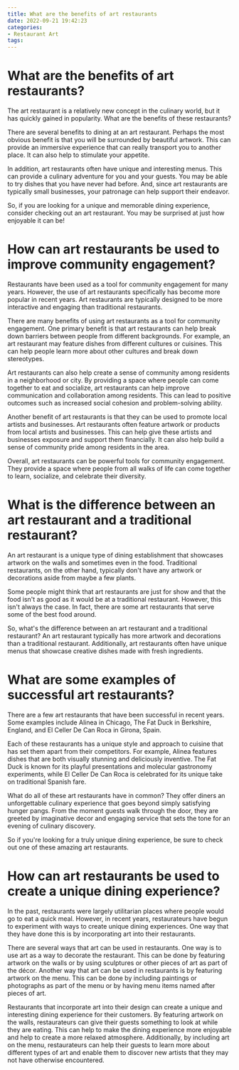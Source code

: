 ```yaml
---
title: What are the benefits of art restaurants
date: 2022-09-21 19:42:23
categories:
- Restaurant Art
tags:
---
```



#  What are the benefits of art restaurants?

The art restaurant is a relatively new concept in the culinary world, but it has quickly gained in popularity. What are the benefits of these restaurants?

There are several benefits to dining at an art restaurant. Perhaps the most obvious benefit is that you will be surrounded by beautiful artwork. This can provide an immersive experience that can really transport you to another place. It can also help to stimulate your appetite.

In addition, art restaurants often have unique and interesting menus. This can provide a culinary adventure for you and your guests. You may be able to try dishes that you have never had before. And, since art restaurants are typically small businesses, your patronage can help support their endeavor.

So, if you are looking for a unique and memorable dining experience, consider checking out an art restaurant. You may be surprised at just how enjoyable it can be!

#  How can art restaurants be used to improve community engagement?

Restaurants have been used as a tool for community engagement for many years. However, the use of art restaurants specifically has become more popular in recent years. Art restaurants are typically designed to be more interactive and engaging than traditional restaurants.

There are many benefits of using art restaurants as a tool for community engagement. One primary benefit is that art restaurants can help break down barriers between people from different backgrounds. For example, an art restaurant may feature dishes from different cultures or cuisines. This can help people learn more about other cultures and break down stereotypes.

Art restaurants can also help create a sense of community among residents in a neighborhood or city. By providing a space where people can come together to eat and socialize, art restaurants can help improve communication and collaboration among residents. This can lead to positive outcomes such as increased social cohesion and problem-solving ability.

Another benefit of art restaurants is that they can be used to promote local artists and businesses. Art restaurants often feature artwork or products from local artists and businesses. This can help give these artists and businesses exposure and support them financially. It can also help build a sense of community pride among residents in the area.

Overall, art restaurants can be powerful tools for community engagement. They provide a space where people from all walks of life can come together to learn, socialize, and celebrate their diversity.

#  What is the difference between an art restaurant and a traditional restaurant?

An art restaurant is a unique type of dining establishment that showcases artwork on the walls and sometimes even in the food. Traditional restaurants, on the other hand, typically don't have any artwork or decorations aside from maybe a few plants.

Some people might think that art restaurants are just for show and that the food isn't as good as it would be at a traditional restaurant. However, this isn't always the case. In fact, there are some art restaurants that serve some of the best food around.

So, what's the difference between an art restaurant and a traditional restaurant? An art restaurant typically has more artwork and decorations than a traditional restaurant. Additionally, art restaurants often have unique menus that showcase creative dishes made with fresh ingredients.

#  What are some examples of successful art restaurants?

There are a few art restaurants that have been successful in recent years. Some examples include Alinea in Chicago, The Fat Duck in Berkshire, England, and El Celler De Can Roca in Girona, Spain.

Each of these restaurants has a unique style and approach to cuisine that has set them apart from their competitors. For example, Alinea features dishes that are both visually stunning and deliciously inventive. The Fat Duck is known for its playful presentations and molecular gastronomy experiments, while El Celler De Can Roca is celebrated for its unique take on traditional Spanish fare.

What do all of these art restaurants have in common? They offer diners an unforgettable culinary experience that goes beyond simply satisfying hunger pangs. From the moment guests walk through the door, they are greeted by imaginative decor and engaging service that sets the tone for an evening of culinary discovery.

So if you're looking for a truly unique dining experience, be sure to check out one of these amazing art restaurants.

#  How can art restaurants be used to create a unique dining experience?

In the past, restaurants were largely utilitarian places where people would go to eat a quick meal. However, in recent years, restaurateurs have begun to experiment with ways to create unique dining experiences. One way that they have done this is by incorporating art into their restaurants.

There are several ways that art can be used in restaurants. One way is to use art as a way to decorate the restaurant. This can be done by featuring artwork on the walls or by using sculptures or other pieces of art as part of the décor. Another way that art can be used in restaurants is by featuring artwork on the menu. This can be done by including paintings or photographs as part of the menu or by having menu items named after pieces of art.

Restaurants that incorporate art into their design can create a unique and interesting dining experience for their customers. By featuring artwork on the walls, restaurateurs can give their guests something to look at while they are eating. This can help to make the dining experience more enjoyable and help to create a more relaxed atmosphere. Additionally, by including art on the menu, restaurateurs can help their guests to learn more about different types of art and enable them to discover new artists that they may not have otherwise encountered.